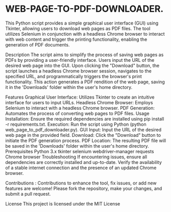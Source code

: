 # WEB-PAGE-TO-PDF-DOWNLOADER.
This Python script provides a simple graphical user interface (GUI) using Tkinter, allowing users to download web pages as PDF files. The tool utilizes Selenium in conjunction with a headless Chrome browser to interact with web content and trigger the printing functionality, enabling the generation of PDF documents.

Description
The script aims to simplify the process of saving web pages as PDFs by providing a user-friendly interface. Users input the URL of the desired web page into the GUI. Upon clicking the "Download" button, the script launches a headless Chrome browser session, navigates to the specified URL, and programmatically triggers the browser's print functionality. This action generates a PDF rendition of the web page, saving it in the 'Downloads' folder within the user's home directory.

Features
Graphical User Interface: Utilizes Tkinter to create an intuitive interface for users to input URLs.
Headless Chrome Browser: Employs Selenium to interact with a headless Chrome browser.
PDF Generation: Automates the process of converting web pages to PDF files.
Usage
Installation: Ensure the required dependencies are installed using pip install -r requirements.txt.
Execution: Run the script using Python (python web_page_to_pdf_downloader.py).
GUI Input: Input the URL of the desired web page in the provided field.
Download: Click the "Download" button to initiate the PDF generation process.
PDF Location: The resulting PDF file will be saved in the 'Downloads' folder within the user's home directory.
Prerequisites
Python 3.x
tkinter
selenium
webdriver-manager
requests
Chrome browser
Troubleshooting
If encountering issues, ensure all dependencies are correctly installed and up-to-date. Verify the availability of a stable internet connection and the presence of an updated Chrome browser.

Contributions :
Contributions to enhance the tool, fix issues, or add new features are welcome! Please fork the repository, make your changes, and submit a pull request.

License
This project is licensed under the MIT License

